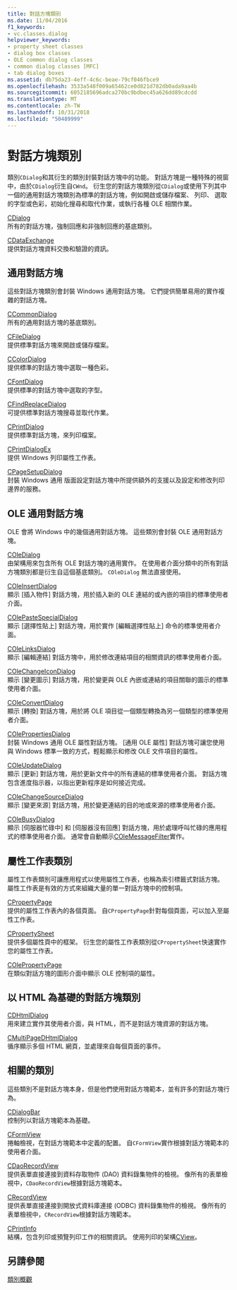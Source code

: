 ```yaml
---
title: 對話方塊類別
ms.date: 11/04/2016
f1_keywords:
- vc.classes.dialog
helpviewer_keywords:
- property sheet classes
- dialog box classes
- OLE common dialog classes
- common dialog classes [MFC]
- tab dialog boxes
ms.assetid: db75da23-4eff-4c6c-beae-79cf046fbce9
ms.openlocfilehash: 3533a548f009a65462ce0d821d782db0ada9aa4b
ms.sourcegitcommit: 6052185696adca270bc9bdbec45a626dd89cdcdd
ms.translationtype: MT
ms.contentlocale: zh-TW
ms.lasthandoff: 10/31/2018
ms.locfileid: "50489999"
---
```

# <a name="dialog-box-classes"></a>對話方塊類別

類別`CDialog`和其衍生的類別封裝對話方塊中的功能。 對話方塊是一種特殊的視窗中，由於`CDialog`衍生自`CWnd`。 衍生您的對話方塊類別從`CDialog`或使用下列其中一個的通用對話方塊類別為標準的對話方塊，例如開啟或儲存檔案、 列印、 選取的字型或色彩，初始化搜尋和取代作業，或執行各種 OLE 相關作業。

[CDialog](../mfc/reference/cdialog-class.md)<br/>
所有的對話方塊，強制回應和非強制回應的基底類別。

[CDataExchange](../mfc/reference/cdataexchange-class.md)<br/>
提供對話方塊資料交換和驗證的資訊。

## <a name="common-dialogs"></a>通用對話方塊

這些對話方塊類別會封裝 Windows 通用對話方塊。 它們提供簡單易用的實作複雜的對話方塊。

[CCommonDialog](../mfc/reference/ccommondialog-class.md)<br/>
所有的通用對話方塊的基底類別。

[CFileDialog](../mfc/reference/cfiledialog-class.md)<br/>
提供標準對話方塊來開啟或儲存檔案。

[CColorDialog](../mfc/reference/ccolordialog-class.md)<br/>
提供標準的對話方塊中選取一種色彩。

[CFontDialog](../mfc/reference/cfontdialog-class.md)<br/>
提供標準的對話方塊中選取的字型。

[CFindReplaceDialog](../mfc/reference/cfindreplacedialog-class.md)<br/>
可提供標準對話方塊搜尋並取代作業。

[CPrintDialog](../mfc/reference/cprintdialog-class.md)<br/>
提供標準對話方塊，來列印檔案。

[CPrintDialogEx](../mfc/reference/cprintdialogex-class.md)<br/>
提供 Windows 列印屬性工作表。

[CPageSetupDialog](../mfc/reference/cpagesetupdialog-class.md)<br/>
封裝 Windows 通用 版面設定對話方塊中所提供額外的支援以及設定和修改列印邊界的服務。

## <a name="ole-common-dialogs"></a>OLE 通用對話方塊

OLE 會將 Windows 中的幾個通用對話方塊。 這些類別會封裝 OLE 通用對話方塊。

[COleDialog](../mfc/reference/coledialog-class.md)<br/>
由架構用來包含所有 OLE 對話方塊的通用實作。 在使用者介面分類中的所有對話方塊類別都是衍生自這個基底類別。 `COleDialog` 無法直接使用。

[COleInsertDialog](../mfc/reference/coleinsertdialog-class.md)<br/>
顯示 [插入物件] 對話方塊，用於插入新的 OLE 連結的或內嵌的項目的標準使用者介面。

[COlePasteSpecialDialog](../mfc/reference/colepastespecialdialog-class.md)<br/>
顯示 [選擇性貼上] 對話方塊，用於實作 [編輯選擇性貼上] 命令的標準使用者介面。

[COleLinksDialog](../mfc/reference/colelinksdialog-class.md)<br/>
顯示 [編輯連結] 對話方塊中，用於修改連結項目的相關資訊的標準使用者介面。

[COleChangeIconDialog](../mfc/reference/colechangeicondialog-class.md)<br/>
顯示 [變更圖示] 對話方塊，用於變更與 OLE 內嵌或連結的項目關聯的圖示的標準使用者介面。

[COleConvertDialog](../mfc/reference/coleconvertdialog-class.md)<br/>
顯示 [轉換] 對話方塊，用於將 OLE 項目從一個類型轉換為另一個類型的標準使用者介面。

[COlePropertiesDialog](../mfc/reference/colepropertiesdialog-class.md)<br/>
封裝 Windows 通用 OLE 屬性對話方塊。 [通用 OLE 屬性] 對話方塊可讓您使用與 Windows 標準一致的方式，輕鬆顯示和修改 OLE 文件項目的屬性。

[COleUpdateDialog](../mfc/reference/coleupdatedialog-class.md)<br/>
顯示 [更新] 對話方塊，用於更新文件中的所有連結的標準使用者介面。 對話方塊包含進度指示器，以指出更新程序是如何接近完成。

[COleChangeSourceDialog](../mfc/reference/colechangesourcedialog-class.md)<br/>
顯示 [變更來源] 對話方塊，用於變更連結的目的地或來源的標準使用者介面。

[COleBusyDialog](../mfc/reference/colebusydialog-class.md)<br/>
顯示 [伺服器忙碌中] 和 [伺服器沒有回應] 對話方塊，用於處理呼叫忙碌的應用程式的標準使用者介面。 通常會自動顯示[COleMessageFilter](../mfc/reference/colemessagefilter-class.md)實作。

## <a name="property-sheet-classes"></a>屬性工作表類別

屬性工作表類別可讓應用程式以使用屬性工作表，也稱為索引標籤式對話方塊。 屬性工作表是有效的方式來組織大量的單一對話方塊中的控制項。

[CPropertyPage](../mfc/reference/cpropertypage-class.md)<br/>
提供的屬性工作表內的各個頁面。 自`CPropertyPage`針對每個頁面，可以加入至屬性工作表。

[CPropertySheet](../mfc/reference/cpropertysheet-class.md)<br/>
提供多個屬性頁中的框架。 衍生您的屬性工作表類別從`CPropertySheet`快速實作您的屬性工作表。

[COlePropertyPage](../mfc/reference/colepropertypage-class.md)<br/>
在類似對話方塊的圖形介面中顯示 OLE 控制項的屬性。

## <a name="html-based-dialog-classes"></a>以 HTML 為基礎的對話方塊類別

[CDHtmlDialog](../mfc/reference/cdhtmldialog-class.md)<br/>
用來建立實作其使用者介面，與 HTML，而不是對話方塊資源的對話方塊。

[CMultiPageDHtmlDialog](../mfc/reference/cmultipagedhtmldialog-class.md)<br/>
循序顯示多個 HTML 網頁，並處理來自每個頁面的事件。

## <a name="related-classes"></a>相關的類別

這些類別不是對話方塊本身，但是他們使用對話方塊範本，並有許多的對話方塊行為。

[CDialogBar](../mfc/reference/cdialogbar-class.md)<br/>
控制列以對話方塊範本為基礎。

[CFormView](../mfc/reference/cformview-class.md)<br/>
捲軸檢視，在對話方塊範本中定義的配置。 自`CFormView`實作根據對話方塊範本的使用者介面。

[CDaoRecordView](../mfc/reference/cdaorecordview-class.md)<br/>
提供表單直接連接到資料存取物件 (DAO) 資料錄集物件的檢視。 像所有的表單檢視中，`CDaoRecordView`根據對話方塊範本。

[CRecordView](../mfc/reference/crecordview-class.md)<br/>
提供表單直接連接到開放式資料庫連接 (ODBC) 資料錄集物件的檢視。 像所有的表單檢視中，`CRecordView`根據對話方塊範本。

[CPrintInfo](../mfc/reference/cprintinfo-structure.md)<br/>
結構，包含列印或預覽列印工作的相關資訊。 使用列印的架構[CView](../mfc/reference/cview-class.md)。

## <a name="see-also"></a>另請參閱

[類別概觀](../mfc/class-library-overview.md)

